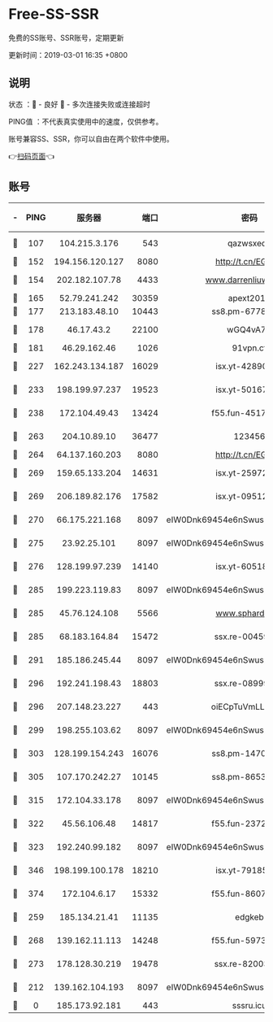 # Free-SS-SSR

免费的SS账号、SSR账号，定期更新

更新时间：2019-03-01 16:35 +0800

## 说明

状态     ：🙂 - 良好 🙁 - 多次连接失败或连接超时

PING值   ：不代表真实使用中的速度，仅供参考。

账号兼容SS、SSR，你可以自由在两个软件中使用。

👉[扫码页面](https://liesauer.github.io/free-ss-ssr.github.io/)👈

## 账号

|-|PING|服务器|端口|密码|加密方式|区域|
|:----:|:----:|:-----:|-----:|:----:|:----:|:----:|
|🙂|107|104.215.3.176|543|qazwsxedc|aes-256-gcm|JP|
|🙂|152|194.156.120.127|8080|http://t.cn/EGJIyrl|rc4-md5|RU|
|🙂|154|202.182.107.78|4433|www.darrenliuwei.com|aes-256-cfb|JP|
|🙂|165|52.79.241.242|30359|apext2019|chacha20|KR|
|🙂|177|213.183.48.10|10443|ss8.pm-67787720|rc4-md5|RU|
|🙂|178|46.17.43.2|22100|wGQ4vA7D|aes-256-gcm|RU|
|🙂|181|46.29.162.46|1026|91vpn.cf|rc4-md5|RU|
|🙂|227|162.243.134.187|16029|isx.yt-42890959|aes-256-cfb|US|
|🙂|233|198.199.97.237|19523|isx.yt-50167481|aes-256-cfb|US|
|🙂|238|172.104.49.43|13424|f55.fun-45173439|aes-256-cfb|SG|
|🙂|263|204.10.89.10|36477|123456|aes-256-cfb|US|
|🙂|264|64.137.160.203|8080|http://t.cn/EGJIyrl|rc4-md5|CA|
|🙂|269|159.65.133.204|14631|isx.yt-25972344|aes-256-cfb|SG|
|🙂|269|206.189.82.176|17582|isx.yt-09512157|aes-256-cfb|SG|
|🙂|270|66.175.221.168|8097|eIW0Dnk69454e6nSwuspv9DmS201tQ0D|aes-256-cfb|US|
|🙂|275|23.92.25.101|8097|eIW0Dnk69454e6nSwuspv9DmS201tQ0D|aes-256-cfb|US|
|🙂|276|128.199.97.239|14140|isx.yt-60518529|aes-256-cfb|SG|
|🙂|285|199.223.119.83|8097|eIW0Dnk69454e6nSwuspv9DmS201tQ0D|aes-256-cfb|US|
|🙂|285|45.76.124.108|5566|www.sphard.com|aes-256-cfb|AU|
|🙂|285|68.183.164.84|15472|ssx.re-00459440|aes-256-cfb|US|
|🙂|291|185.186.245.44|8097|eIW0Dnk69454e6nSwuspv9DmS201tQ0D|aes-256-cfb|NL|
|🙂|296|192.241.198.43|18803|ssx.re-08999110|aes-256-cfb|US|
|🙂|296|207.148.23.227|443|oiECpTuVmLLxk4Ts|aes-256-cfb|US|
|🙂|299|198.255.103.62|8097|eIW0Dnk69454e6nSwuspv9DmS201tQ0D|aes-256-cfb|US|
|🙂|303|128.199.154.243|16076|ss8.pm-14706202|aes-256-cfb|SG|
|🙂|305|107.170.242.27|10145|ss8.pm-86538525|aes-256-cfb|US|
|🙂|315|172.104.33.178|8097|eIW0Dnk69454e6nSwuspv9DmS201tQ0D|aes-256-cfb|SG|
|🙂|322|45.56.106.48|14817|f55.fun-23726526|aes-256-cfb|US|
|🙂|323|192.240.99.182|8097|eIW0Dnk69454e6nSwuspv9DmS201tQ0D|aes-256-cfb|US|
|🙂|346|198.199.100.178|18210|isx.yt-79185401|aes-256-cfb|US|
|🙂|374|172.104.6.17|15332|f55.fun-86079232|aes-256-cfb|US|
|🙂|259|185.134.21.41|11135|edgkeb|aes-256-cfb|GB|
|🙂|268|139.162.11.113|14248|f55.fun-59730477|aes-256-cfb|SG|
|🙂|273|178.128.30.219|19478|ssx.re-82003000|aes-256-cfb|SG|
|🙁|212|139.162.104.193|8097|eIW0Dnk69454e6nSwuspv9DmS201tQ0D|aes-256-cfb|JP|
|🙁|0|185.173.92.181|443|sssru.icu|rc4-md5|RU|
